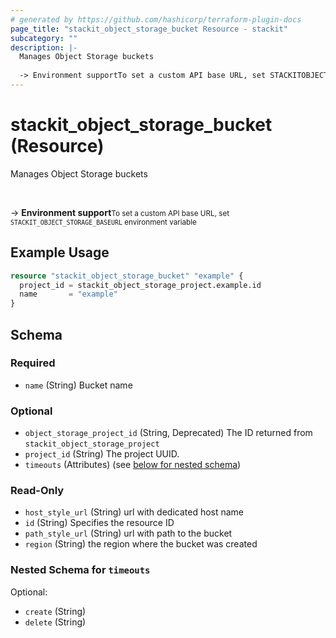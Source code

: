 ```yaml
---
# generated by https://github.com/hashicorp/terraform-plugin-docs
page_title: "stackit_object_storage_bucket Resource - stackit"
subcategory: ""
description: |-
  Manages Object Storage buckets
  
  -> Environment supportTo set a custom API base URL, set STACKITOBJECTSTORAGE_BASEURL environment variable
---
```


# stackit_object_storage_bucket (Resource)

Manages Object Storage buckets

<br />

-> __Environment support__<small>To set a custom API base URL, set <code>STACKIT_OBJECT_STORAGE_BASEURL</code> environment variable </small>

## Example Usage

```terraform
resource "stackit_object_storage_bucket" "example" {
  project_id = stackit_object_storage_project.example.id
  name       = "example"
}
```

<!-- schema generated by tfplugindocs -->
## Schema

### Required

- `name` (String) Bucket name

### Optional

- `object_storage_project_id` (String, Deprecated) The ID returned from `stackit_object_storage_project`
- `project_id` (String) The project UUID.
- `timeouts` (Attributes) (see [below for nested schema](#nestedatt--timeouts))

### Read-Only

- `host_style_url` (String) url with dedicated host name
- `id` (String) Specifies the resource ID
- `path_style_url` (String) url with path to the bucket
- `region` (String) the region where the bucket was created

<a id="nestedatt--timeouts"></a>
### Nested Schema for `timeouts`

Optional:

- `create` (String)
- `delete` (String)


